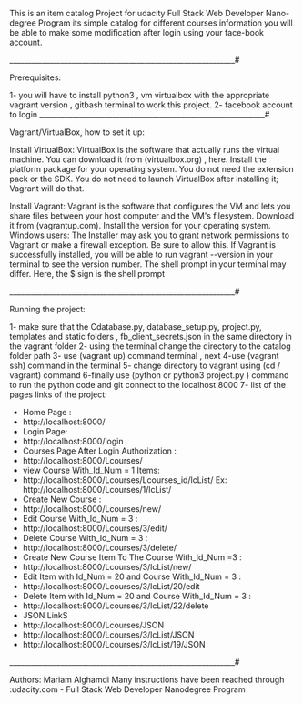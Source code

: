 This is an item catalog Project for udacity Full Stack Web Developer Nano-degree Program its simple catalog for different courses information you will be able to make some modification after login using your face-book account.

______________________________________________________________#

Prerequisites:

1- you will have to install python3 , vm virtualbox with the appropriate vagrant version , gitbash terminal to work this project.
2- facebook account to login
______________________________________________________________#

Vagrant/VirtualBox, how to set it up:

Install VirtualBox:
VirtualBox is the software that actually runs the virtual machine. You can download it from (virtualbox.org) , here. Install the platform package for your operating system. You do not need the extension pack or the SDK. You do not need to launch VirtualBox after installing it; Vagrant will do that.

Install Vagrant:
Vagrant is the software that configures the VM and lets you share files between your host computer and the VM's filesystem. Download it from (vagrantup.com). Install the version for your operating system.
Windows users: The Installer may ask you to grant network permissions to Vagrant or make a firewall exception. Be sure to allow this.
If Vagrant is successfully installed, you will be able to run vagrant --version
in your terminal to see the version number.
The shell prompt in your terminal may differ. Here, the $ sign is the shell prompt



______________________________________________________________#

Running the project:

1- make sure that the Cdatabase.py, database_setup.py, project.py, templates and static folders , fb_client_secrets.json in the same directory in the vagrant folder
2- using the terminal change the directory to the catalog folder path
3- use (vagrant up) command terminal , next
4-use (vagrant ssh) command in the terminal
5- change directory to vagrant using (cd / vagrant) command
6-finally use (python or python3  project.py ) command to run the python code and git connect to the localhost:8000
7- list of the pages links of the project:
- Home Page :
- http://localhost:8000/
- Login Page:
- http://localhost:8000/login 
- Courses Page After Login Authorization : 
- http://localhost:8000/Lcourses/
- view Course With_Id_Num = 1 Items:  
- http://localhost:8000/Lcourses/Lcourses_id/lcList/ Ex: http://localhost:8000/Lcourses/1/lcList/
- Create New Course :
- http://localhost:8000/Lcourses/new/
- Edit Course With_Id_Num = 3 :
- http://localhost:8000/Lcourses/3/edit/
- Delete Course With_Id_Num = 3 :
- http://localhost:8000/Lcourses/3/delete/
- Create New Course Item To The Course With_Id_Num =3 :
- http://localhost:8000/Lcourses/3/lcList/new/
- Edit Item  with Id_Num = 20 and  Course With_Id_Num = 3 :
- http://localhost:8000/Lcourses/3/lcList/20/edit
- Delete Item with Id_Num = 20 and  Course With_Id_Num = 3 :
- http://localhost:8000/Lcourses/3/lcList/22/delete
- JSON LinkS  
- http://localhost:8000/Lcourses/JSON
- http://localhost:8000/Lcourses/3/lcList/JSON
- http://localhost:8000/Lcourses/3/lcList/19/JSON

______________________________________________________________#

Authors:
Mariam Alghamdi
Many instructions have been reached through :udacity.com - Full Stack Web Developer Nanodegree Program


